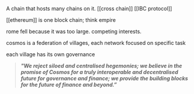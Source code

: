 A chain that hosts many chains on it. [[cross chain]]
[[IBC protocol]]

[[ethereum]] is one block chain; think empire

rome fell because it was too large. competing interests.

cosmos is a federation of villages, each network focused on specific task

each village has its own governance

>_**"We reject siloed and centralised hegemonies; we believe in the promise of Cosmos for a truly interoperable and decentralised future for governance and finance; we provide the building blocks for the future of finance and beyond.”**_